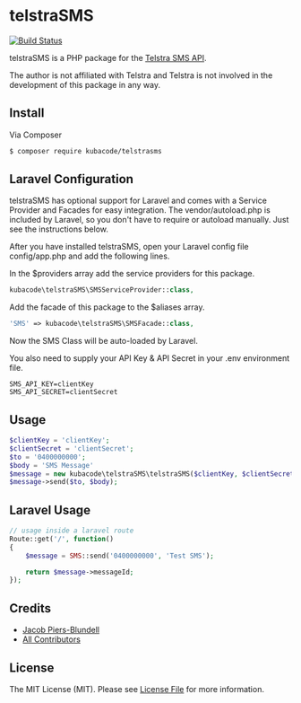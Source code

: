 # telstraSMS

[![Build Status](https://travis-ci.org/kubacode/telstraSMS.svg?branch=0.0.2)](https://travis-ci.org/kubacode/telstraSMS)

telstraSMS is a PHP package for the [Telstra SMS API](https://dev.telstra.com/content/sms-api-0).

The author is not affiliated with Telstra and Telstra is not involved in the development of this package in any way.

## Install

Via Composer

``` bash
$ composer require kubacode/telstrasms
```

## Laravel Configuration

telstraSMS has optional support for Laravel and comes with a Service Provider and Facades for easy integration. The vendor/autoload.php is included by Laravel, so you don't have to require or autoload manually. Just see the instructions below.

After you have installed telstraSMS, open your Laravel config file config/app.php and add the following lines.

In the $providers array add the service providers for this package.

``` php
kubacode\telstraSMS\SMSServiceProvider::class,
```

Add the facade of this package to the $aliases array.

``` php
'SMS' => kubacode\telstraSMS\SMSFacade::class,
```

Now the SMS Class will be auto-loaded by Laravel.

You also need to supply your API Key & API Secret in your .env environment file.

```
SMS_API_KEY=clientKey
SMS_API_SECRET=clientSecret
```

## Usage

``` php
$clientKey = 'clientKey';
$clientSecret = 'clientSecret';
$to = '0400000000';
$body = 'SMS Message'
$message = new kubacode\telstraSMS\telstraSMS($clientKey, $clientSecret);
$message->send($to, $body);
```

## Laravel Usage

``` php
// usage inside a laravel route
Route::get('/', function()
{
    $message = SMS::send('0400000000', 'Test SMS');

    return $message->messageId;
});
```

## Credits

- [Jacob Piers-Blundell](https://github.com/kubacode)
- [All Contributors][link-contributors]

## License

The MIT License (MIT). Please see [License File](LICENSE.md) for more information.

[link-contributors]: ../../contributors
